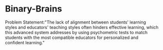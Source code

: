 # Binary-Brains
Problem Statement:"The lack of alignment between students' learning styles and educators' teaching styles often hinders effective learning, which this advanced system addresses by using psychometric tests to match students with the most compatible educators for personalized and confident learning."
